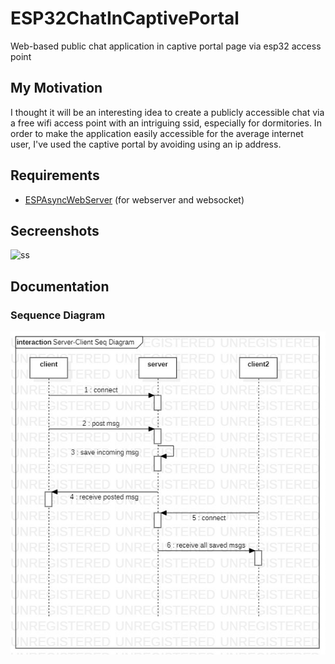 # ESP32ChatInCaptivePortal
Web-based public chat application in captive portal page via esp32 access point

## My Motivation
I thought it will be an interesting idea to create a publicly accessible chat via a free wifi access point with an intriguing ssid, especially for dormitories. In order to make the application easily accessible for the average internet user, I've used the captive portal by avoiding using an ip address.

## Requirements
- [ESPAsyncWebServer](https://github.com/me-no-dev/ESPAsyncWebServer) (for webserver and websocket)

## Secreenshots
![ss](docs/SSjpg)

## Documentation
### Sequence Diagram
![seq-diagram](docs/SeqDiagram.jpg)
